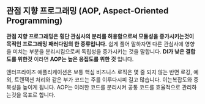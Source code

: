 ## 관점 지향 프로그래밍 (AOP, Aspect-Oriented Programming)
__관점 지향 프로그래밍은 횡단 관심사의 분리를 허용함으로써 모듈성을 증가시키는것이 목적인 프로그래밍 패러다임의 한 종류입니다.__ 쉽게 풀어 말하자면 다른 관심사에 영향을 미치는 부분을 분리시킴으로써 독립성을 증가시키는 것을 말합니다. __DI가 낮은 결합도를 위한것__ 이라면 __AOP는 높은 응집도를 위한 것__ 입니다.

엔터프라이즈 애플리케이션은 보통 핵심 비즈니스 로직은 몇 줄 되지 않는 반면 로깅, 예외, 트랜잭션 처리와 같은 부가 코드는 주를 이루다시피 길고 많습니다. 이는복잡도와 중복성을 높이게 됩니다. AOP는 이러한 코드를 분리시켜 공통 코드를 효율적으로 관리하는것을 목표로 합니다.